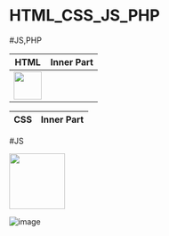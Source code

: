 # HTML_CSS_JS_PHP
#JS,PHP


| HTML| Inner Part  |
| ------------- |:-------------:| 
|<img src= "https://user-images.githubusercontent.com/57319180/145340614-029c4221-c320-449f-a3c0-85a0bfdbdcf8.png" width="50" height = "50"/>           |           |       



| CSS| Inner Part  | 
| ------------- |:-------------:| 






#JS


<img src= "https://user-images.githubusercontent.com/57319180/145340614-029c4221-c320-449f-a3c0-85a0bfdbdcf8.png" width="100" height = "100"/>


![image](https://user-images.githubusercontent.com/57319180/145340614-029c4221-c320-449f-a3c0-85a0bfdbdcf8.png )
